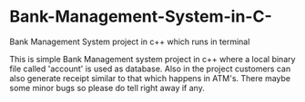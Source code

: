 # Bank-Management-System-in-C-
Bank Management System project in c++ which runs in terminal

This is simple Bank Management system project in c++ where a local binary file called 'account' is used as database.
Also in the project customers can also generate receipt similar to that which happens in ATM's.
There maybe some minor bugs so please do tell right away if any.
